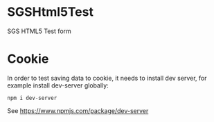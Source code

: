 # SGSHtml5Test
SGS HTML5 Test form

# Cookie
In order to test saving data to cookie, it needs to install dev server,
for example install dev-server globally: 
```
npm i dev-server
```
See https://www.npmjs.com/package/dev-server
